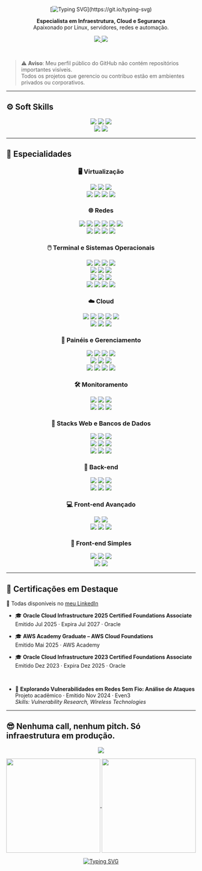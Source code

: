 <div align="center">

[![Typing SVG](https://readme-typing-svg.demolab.com?font=Fira+Code&size=25&duration=4000&pause=1500&color=008BFF&center=true&vCenter=true&width=435&lines=%F0%9F%91%8B%F0%9F%8F%BB+Ol%C3%A1%2C+seja+bem-vind%40!;%F0%9F%90%B1%E2%80%8D%F0%9F%91%A4+Eu+sou+o+jung!)](https://git.io/typing-svg)

</div>

<p align="center">
  <strong>Especialista em Infraestrutura, Cloud e Segurança</strong><br/>
  Apaixonado por Linux, servidores, redes e automação.
</p>

<p align="center">
  <a href="https://www.linkedin.com/in/junglivre/details/certifications" target="_blank">
    <img src="https://img.shields.io/badge/Certificações-LinkedIn-0A66C2?style=for-the-badge&logo=linkedin&logoColor=white"/>
  </a>
  <a href="https://jung.moe" target="_blank">
    <img src="https://img.shields.io/badge/jung.moe-Link%20Bio-000000?style=for-the-badge&logo=vercel&logoColor=white&labelColor=222222"/>
  </a>
</p>

<br>

> ⚠️ **Aviso**: Meu perfil público do GitHub não contém repositórios importantes visíveis.  
> Todos os projetos que gerencio ou contribuo estão em ambientes privados ou corporativos.

---

## ⚙ Soft Skills

<div align="center">
<img src="https://img.shields.io/badge/CLI%20Proficiency-000000?style=for-the-badge&logo=gnubash&logoColor=white"/>
<img src="https://img.shields.io/badge/Git%20Workflow-F05032?style=for-the-badge&logo=git&logoColor=white"/>
<img src="https://img.shields.io/badge/Docs%20&%20Research-007ACC?style=for-the-badge&logo=readthedocs&logoColor=white"/>
<br>
<img src="https://img.shields.io/badge/Infra%20&%20Organização-6DB33F?style=for-the-badge&logo=trello&logoColor=white"/>
<img src="https://img.shields.io/badge/Inglês%20Avançado-1A73E8?style=for-the-badge&logo=googletranslate&logoColor=white"/>

</div>

---

## 🧠 Especialidades

<div align="center">

<!-- Virtualização -->
### 🖥️ Virtualização
<img src="https://img.shields.io/badge/Proxmox-E57000?style=for-the-badge&logo=proxmox&logoColor=white"/>
<img src="https://img.shields.io/badge/VMware-607078?style=for-the-badge&logo=vmware&logoColor=white"/>
<img src="https://img.shields.io/badge/VirtualBox-2F61B4?style=for-the-badge&logo=virtualbox&logoColor=white"/>
<br>
<img src="https://img.shields.io/badge/KVM-EE0000?style=for-the-badge&logo=redhat&logoColor=white"/>
<img src="https://img.shields.io/badge/QEMU-FF6600?style=for-the-badge&logo=qemu&logoColor=white"/>
<img src="https://img.shields.io/badge/Xen-452170?style=for-the-badge&logo=citrix&logoColor=white"/>
<img src="https://img.shields.io/badge/Hyper--V-0078D7?style=for-the-badge"/>

<br>

<!-- Redes -->

### 🌐 Redes
<img src="https://img.shields.io/badge/TP‐Link-4ACBD6?style=for-the-badge&logo=tplink&logoColor=white"/>
<img src="https://img.shields.io/badge/Huawei-FF0000?style=for-the-badge&logo=huawei&logoColor=white"/>
<img src="https://img.shields.io/badge/HP-0096D6?style=for-the-badge&logo=hp&logoColor=white"/>
<img src="https://img.shields.io/badge/3Com-000000?style=for-the-badge"/>
<img src="https://img.shields.io/badge/Mercusys-E40000?style=for-the-badge"/>
<img src="https://img.shields.io/badge/Intelbras-10B26F?style=for-the-badge"/>
<br>
<img src="https://img.shields.io/badge/pfSense-212121?style=for-the-badge&logo=pfsense&logoColor=white"/>
<img src="https://img.shields.io/badge/OPNsense-E44A20?style=for-the-badge&logo=opnsense&logoColor=white"/>
<img src="https://img.shields.io/badge/MikroTik-293239?style=for-the-badge&logo=mikrotik&logoColor=white"/>
<img src="https://img.shields.io/badge/OpenWRT-00B5E2?style=for-the-badge&logo=openwrt&logoColor=white"/>

<br>

<!-- SOs -->
### 🖱️ Terminal e Sistemas Operacionais
<img src="https://img.shields.io/badge/Linux-FCC624?style=for-the-badge&logo=linux&logoColor=black"/>
<img src="https://img.shields.io/badge/Bash-121011?style=for-the-badge&logo=gnubash&logoColor=white"/>
<img src="https://img.shields.io/badge/Windows-0078D7?style=for-the-badge"/>
<img src="https://img.shields.io/badge/PowerShell-5391FE?style=for-the-badge"/>
<br>
<img src="https://img.shields.io/badge/Alpine%20Linux-0D597F?style=for-the-badge&logo=alpinelinux&logoColor=white"/>
<img src="https://img.shields.io/badge/SUSE-0C322C?style=for-the-badge&logo=suse&logoColor=white"/>
<img src="https://img.shields.io/badge/openSUSE-73BA25?style=for-the-badge&logo=opensuse&logoColor=white"/>
<br>
<img src="https://img.shields.io/badge/Debian-A81D33?style=for-the-badge&logo=debian&logoColor=white"/>
<img src="https://img.shields.io/badge/Ubuntu-E95420?style=for-the-badge&logo=ubuntu&logoColor=white"/>
<img src="https://img.shields.io/badge/Kali%20Linux-557C94?style=for-the-badge&logo=kalilinux&logoColor=white"/>
<br>
<img src="https://img.shields.io/badge/Red%20Hat-EE0000?style=for-the-badge&logo=redhat&logoColor=white"/>
<img src="https://img.shields.io/badge/CentOS-262577?style=for-the-badge&logo=centos&logoColor=white"/>
<img src="https://img.shields.io/badge/AlmaLinux-000000?style=for-the-badge&logo=almalinux&logoColor=white"/>
<img src="https://img.shields.io/badge/Rocky%20Linux-10B981?style=for-the-badge&logo=rockylinux&logoColor=white"/>

<!-- Cloud -->
### ☁️ Cloud
<img src="https://img.shields.io/badge/AWS-232F3E?style=for-the-badge"/>
<img src="https://img.shields.io/badge/Azure-0078D4?style=for-the-badge"/>
<img src="https://img.shields.io/badge/Google%20Cloud-4285F4?style=for-the-badge&logo=googlecloud&logoColor=white"/>

<img src="https://img.shields.io/badge/Oracle%20Cloud-F80000?style=for-the-badge&logo=oracle&logoColor=white"/>
<img src="https://img.shields.io/badge/OVH-123F6D?style=for-the-badge&logo=ovh&logoColor=white"/>
<br>
<img src="https://img.shields.io/badge/Hetzner-CC0000?style=for-the-badge&logo=hetzner&logoColor=white"/>
<img src="https://img.shields.io/badge/Contabo-333?style=for-the-badge&logo=contabo&logoColor=white"/>
<img src="https://img.shields.io/badge/Linode-00A95C?style=for-the-badge&logo=akamai&logoColor=white"/>

<br>

<!-- Painéis -->
### 🧰 Painéis e Gerenciamento
<img src="https://img.shields.io/badge/Cloudflare-F38020?style=for-the-badge&logo=cloudflare&logoColor=white"/>
<img src="https://img.shields.io/badge/Docker-2496ED?style=for-the-badge&logo=docker&logoColor=white"/>
<img src="https://img.shields.io/badge/LXC-333333?style=for-the-badge&logo=linuxcontainers&logoColor=white"/>
<img src="https://img.shields.io/badge/WebMin/VirtualMin-7DA0D0?style=for-the-badge&logo=webmin&logoColor=white"/>
<br>
<img src="https://img.shields.io/badge/cPanel%20&%20WHM-FF6C2C?style=for-the-badge&logo=cpanel&logoColor=white"/>
<img src="https://img.shields.io/badge/Plesk-384959?style=for-the-badge&logo=plesk&logoColor=white"/>
<img src="https://img.shields.io/badge/DirectAdmin-31BAE8?style=for-the-badge"/>
<br>
<img src="https://img.shields.io/badge/aaPanel-26A542?style=for-the-badge"/>
<img src="https://img.shields.io/badge/CloudPanel-1a80de?style=for-the-badge"/>
<img src="https://img.shields.io/badge/CyberPanel-6DCEF3?style=for-the-badge"/>
<img src="https://img.shields.io/badge/FASTPANEL-14B8FB?style=for-the-badge"/>


<br>

<!-- Ferramentas -->
### 🛠 Monitoramento
<img src="https://img.shields.io/badge/Prometheus-E6522C?style=for-the-badge&logo=prometheus&logoColor=white"/>
<img src="https://img.shields.io/badge/Datadog-632CA6?style=for-the-badge&logo=datadog&logoColor=white"/>
<img src="https://img.shields.io/badge/Netdata-00AB44?style=for-the-badge&logo=netdata&logoColor=white"/>
<br>
<img src="https://img.shields.io/badge/Zabbix-DC382D?style=for-the-badge&logo=zabbix&logoColor=white"/>
<img src="https://img.shields.io/badge/Grafana-F46800?style=for-the-badge&logo=grafana&logoColor=white"/>
<img src="https://img.shields.io/badge/Uptime%20Kuma-5CDD8B?style=for-the-badge&logo=uptimekuma&logoColor=white"/>

<br>

<!-- Stacks -->
### 🔧 Stacks Web e Bancos de Dados
<img src="https://img.shields.io/badge/Apache-D22128?style=for-the-badge&logo=apache&logoColor=white"/>
<img src="https://img.shields.io/badge/NGINX-009639?style=for-the-badge&logo=nginx&logoColor=white"/>
<img src="https://img.shields.io/badge/PHP-777BB4?style=for-the-badge&logo=php&logoColor=white"/>
<br>
<img src="https://img.shields.io/badge/MySQL-4479A1?style=for-the-badge&logo=mysql&logoColor=white"/>
<img src="https://img.shields.io/badge/MariaDB-003545?style=for-the-badge&logo=mariadb&logoColor=white"/>
<img src="https://img.shields.io/badge/PostgreSQL-4169E1?style=for-the-badge&logo=postgresql&logoColor=white"/>
<br>
<img src="https://img.shields.io/badge/MongoDB-47A248?style=for-the-badge&logo=mongodb&logoColor=white"/>
<img src="https://img.shields.io/badge/SQLite-003B57?style=for-the-badge&logo=sqlite&logoColor=white"/>
<img src="https://img.shields.io/badge/Supabase-3FCF8E?style=for-the-badge&logo=supabase&logoColor=white"/>

<br>

<!-- Back-end -->
### 🐍 Back-end
<img src="https://img.shields.io/badge/Node.js-5FA04E?style=for-the-badge&logo=nodedotjs&logoColor=white"/>
<img src="https://img.shields.io/badge/Python-3776AB?style=for-the-badge&logo=python&logoColor=white"/>
<img src="https://img.shields.io/badge/REST-e8e8e8?style=for-the-badge&logo=swagger&logoColor=black"/>
<br>
<img src="https://img.shields.io/badge/PM2-2B037A?style=for-the-badge&logo=pm2&logoColor=white"/>
<img src="https://img.shields.io/badge/Flask-3BABC3?style=for-the-badge&logo=flask&logoColor=white"/>
<img src="https://img.shields.io/badge/Gunicorn-499848?style=for-the-badge&logo=gunicorn&logoColor=white"/>

<br>

<!-- Front-end Avançado -->
### 💻 Front-end Avançado
<img src="https://img.shields.io/badge/TypeScript-3178C6?style=for-the-badge&logo=typescript&logoColor=white"/>
<img src="https://img.shields.io/badge/Tailwind-06B6D4?style=for-the-badge&logo=tailwindcss&logoColor=white"/>
<br>
<img src="https://img.shields.io/badge/React-61DAFB?style=for-the-badge&logo=react&logoColor=black"/>
<img src="https://img.shields.io/badge/Vite-646CFF?style=for-the-badge&logo=vite&logoColor=white"/>
<img src="https://img.shields.io/badge/Laravel-FF2D20?style=for-the-badge&logo=laravel&logoColor=white"/>

<br>

<!-- Front-end Simples -->
### 🎨 Front-end Simples
<img src="https://img.shields.io/badge/HTML5-E34F26?style=for-the-badge&logo=html5&logoColor=white"/>
<img src="https://img.shields.io/badge/CSS-663399?style=for-the-badge&logo=css&logoColor=white"/>
<img src="https://img.shields.io/badge/JavaScript-F7DF1E?style=for-the-badge&logo=javascript&logoColor=black"/><br>
<img src="https://img.shields.io/badge/Bootstrap-7952B3?style=for-the-badge&logo=bootstrap&logoColor=white"/>
<img src="https://img.shields.io/badge/WordPress-21759B?style=for-the-badge&logo=wordpress&logoColor=white"/>

</div>

---

## 🧾 Certificações em Destaque

🔐 Todas disponíveis no [meu LinkedIn](https://www.linkedin.com/in/junglivre/details/certifications/)

- 🎓 **Oracle Cloud Infrastructure 2025 Certified Foundations Associate**  
  Emitido Jul 2025 · Expira Jul 2027 · Oracle  

- 🎓 **AWS Academy Graduate – AWS Cloud Foundations**  
  Emitido Mai 2025 · AWS Academy  

- 🎓 **Oracle Cloud Infrastructure 2023 Certified Foundations Associate**  
  Emitido Dez 2023 · Expira Dez 2025 · Oracle  

<br>

- 🧪 **Explorando Vulnerabilidades em Redes Sem Fio: Análise de Ataques**  
  Projeto acadêmico · Emitido Nov 2024 · Even3  
  _Skills: Vulnerability Research, Wireless Technologies_

---

## 😎 Nenhuma call, nenhum pitch. Só infraestrutura em produção.

<p align="center">
  <img src="https://img.shields.io/badge/status-online-darkgreen?style=for-the-badge&logo=linux&logoColor=white"/>
</p>

<div align="center">

<a href="https://github.com/junglivre">
  <img height=250 align="center" src="https://ghs.jung.moe/api?username=junglivre&theme=holi&show=issues,contributions,stars,repositories" />
</a>
<a href="https://github.com/junglivre">
  <img height=250 align="center" src="https://ghs.jung.moe/api/top-langs?username=junglivre&theme=holi" />
</a>

<br>

[![Typing SVG](https://readme-typing-svg.demolab.com?font=Fira+Code&size=15&duration=4000&pause=1500&color=008BFF&center=true&vCenter=true&width=435&lines=%F0%9F%95%8A%EF%B8%8F+be+the+change+you+want+to+see+in+the+world;SysAdmin+%7C+Cloud+Management+%7C+Network+Security)](https://git.io/typing-svg)

</div>
